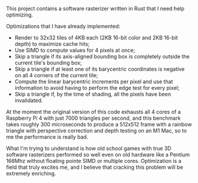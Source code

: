 This project contains a software rasterizer written in Rust that I need help optimizing.

Optimizations that I have already implemented:

* Render to 32x32 tiles of 4KB each (2KB 16-bit color and 2KB 16-bit depth) to maximize cache hits;
* Use SIMD to compute values for 4 pixels at once;
* Skip a triangle if its axis-aligned bounding box is completely outside the current tile's bounding box;
* Skip a triangle if at least one of its barycentric coordinates is negative on all 4 corners of the current tile;
* Compute the linear barycentric increments per pixel and use that information to avoid having to perform the edge test for every pixel;
* Skip a triangle if, by the time of shading, all the pixels have been invalidated.

At the moment the original version of this code exhausts all 4 cores of a Raspberry Pi 4 with just 7000 triangles per second, and this benchmark takes roughly 300 microseconds to produce a 512x512 frame with a rainbow triangle with perspective correction and depth testing on an M1 Mac, so to me the performance is really bad.

What I'm trying to understand is how old school games with true 3D software rasterizers performed so well even on old hardware like a Pentium 166Mhz without floating pointe SIMD or multiple cores. Optimization is a field that truly excites me, and I believe that cracking this problem will be extremely enriching.

